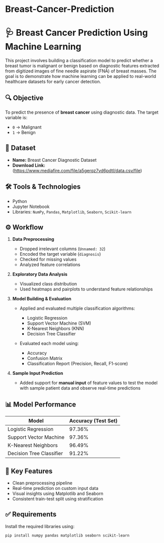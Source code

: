 # Breast-Cancer-Prediction

# 🩺 Breast Cancer Prediction Using Machine Learning

This project involves building a classification model to predict whether a breast tumor is malignant or benign based on diagnostic features extracted from digitized images of fine needle aspirate (FNA) of breast masses. The goal is to demonstrate how machine learning can be applied to real-world healthcare datasets for early cancer detection.

## 🔍 Objective
To predict the presence of **breast cancer** using diagnostic data. The target variable is:
- `0` → Malignant
- `1` → Benign

## 📂 Dataset
- **Name:** Breast Cancer Diagnostic Dataset  
- **Download Link:** (https://www.mediafire.com/file/a5gerqz7vd6pdtl/data.csv/file)

## 🛠️ Tools & Technologies
- Python  
- Jupyter Notebook  
- Libraries: `NumPy`, `Pandas`, `Matplotlib`, `Seaborn`, `Scikit-learn`

## ⚙️ Workflow
1. **Data Preprocessing**
   - Dropped irrelevant columns (`Unnamed: 32`)
   - Encoded the target variable (`diagnosis`)
   - Checked for missing values
   - Analyzed feature correlations

2. **Exploratory Data Analysis**
   - Visualized class distribution
   - Used heatmaps and pairplots to understand feature relationships

3. **Model Building & Evaluation**
   - Applied and evaluated multiple classification algorithms:
     - Logistic Regression
     - Support Vector Machine (SVM)
     - K-Nearest Neighbors (KNN)
     - Decision Tree Classifier

   - Evaluated each model using:
     - Accuracy
     - Confusion Matrix
     - Classification Report (Precision, Recall, F1-score)

4. **Sample Input Prediction**
   - Added support for **manual input** of feature values to test the model with sample patient data and observe real-time predictions

## 📊 Model Performance

| Model                     | Accuracy (Test Set) |
|--------------------------|---------------------|
| Logistic Regression      | 97.36%              |
| Support Vector Machine   | 97.36%              |
| K-Nearest Neighbors      | 96.49%              |
| Decision Tree Classifier | 91.22%              |

## 📌 Key Features
- Clean preprocessing pipeline
- Real-time prediction on custom input data
- Visual insights using Matplotlib and Seaborn
- Consistent train-test split using stratification

## ✅ Requirements
Install the required libraries using:

```bash
pip install numpy pandas matplotlib seaborn scikit-learn
